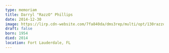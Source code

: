 ```yaml
---
type: memoriam
title: Darryl "RazzO" Phillips
date: 2014-12-30
image: https://lirp.cdn-website.com/7fa840da/dms3rep/multi/opt/130razzo-1920w.jpg
draft: false
born: 1954
died: 2014
location: Fort Lauderdale, FL
---
```

